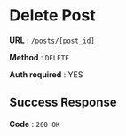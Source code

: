 # Delete Post

**URL** : `/posts/[post_id]`

**Method** : `DELETE`

**Auth required** : YES

## Success Response

**Code** : `200 OK`
